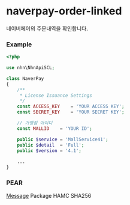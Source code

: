 # naverpay-order-linked  
네이버페이의 주문내역을 확인합니다.  

### Example
```php
<?php

use nhn\NhnApiSCL;

class NaverPay
{
    /**
     * License Issuance Settings
     */
    const ACCESS_KEY    = 'YOUR ACCESS KEY';
    const SECRET_KEY    = 'YOUR SECRET KEY';

    // 가맹점 아이디
    const MALLID    = 'YOUR ID';

    public $service = 'MallService41';
    public $detail  = 'Full';
    public $version = '4.1';
    
    ...
}
```

### PEAR
[Message](https://pear.php.net/package/Message) Package HAMC SHA256








